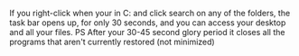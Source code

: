 If you right-click when your in C: and click search on any of the folders, the task bar opens up, for only 30 seconds, and you can access your desktop and all your files. PS After your 30-45 second glory period it closes all the programs that aren't currently restored (not minimized)